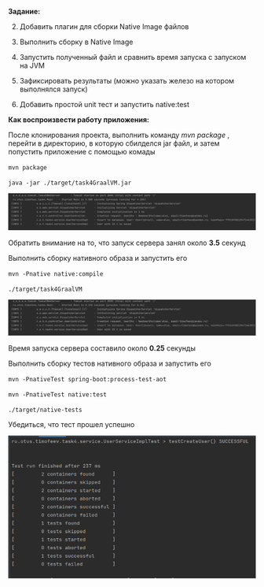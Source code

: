 **Задание:**


2. Добавить плагин для сборки Native Image файлов

3. Выполнить сборку в Native Image

4. Запустить полученный файл и сравнить время запуска с запуском на JVM

5. Зафиксировать результаты (можно указать железо на котором выполнялся запуск)

6. Добавить простой unit тест и запустить native:test


**Как воспроизвести работу приложения:**

После клонирования проекта, выполнить команду _mvn package_ , перейти в директорию, в которую сбилделся jar файл,
и затем попустить приложение с помощью комады

`mvn package`

`java -jar ./target/task4GraalVM.jar`

![1.png](1.png)

Обратить внимание на то, что запуск сервера занял около **3.5** секунд

Выполнить сборку нативного образа и запустить его

`mvn -Pnative native:compile`

`./target/task4GraalVM`

![2.png](2.png)

Время запуска сервера составило около **0.25** секунды

Выполнить сборку тестов нативного образа и запустить его

`mvn -PnativeTest spring-boot:process-test-aot`

`mvn -PnativeTest native:test`

`./target/native-tests`

Убедиться, что тест прошел успешно

![3.png](3.png)